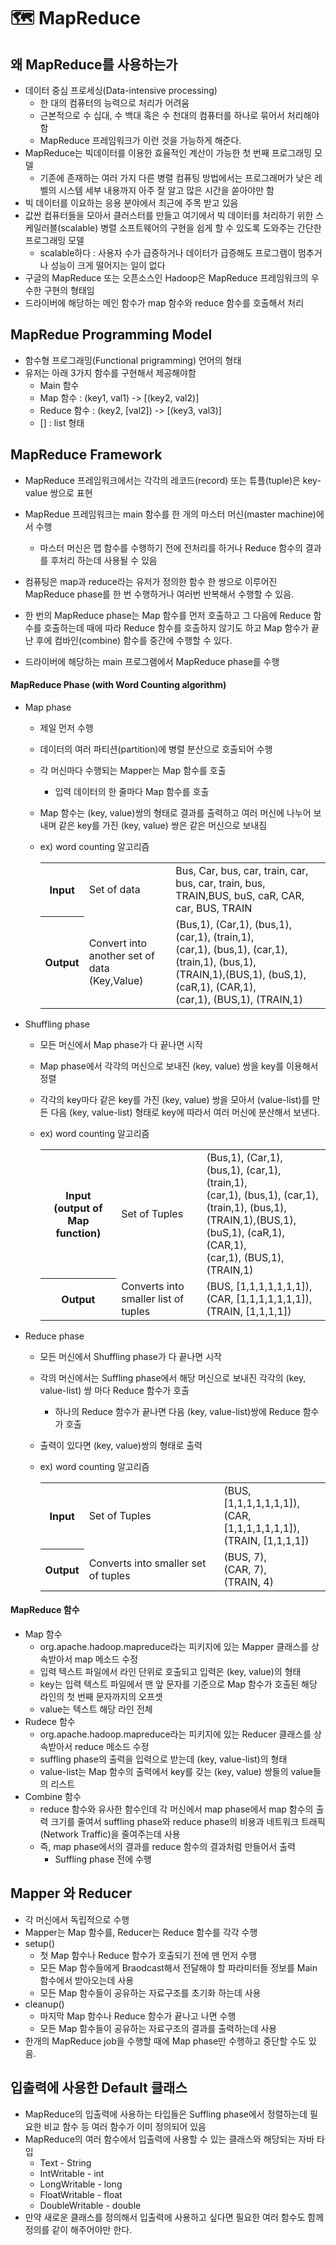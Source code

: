 # :world_map: MapReduce

## 왜 MapReduce를 사용하는가

- 데이터 중심 프로세싱(Data-intensive processing)
  - 한 대의 컴퓨터의 능력으로 처리가 어려움
  - 근본적으로 수 십대, 수 백대 혹은 수 천대의 컴퓨터를 하나로 묶어서 처리해야 함
  - MapReduce 프레임워크가 이런 것을 가능하게 해준다.
- MapReduce는 빅데이터를 이용한 효율적인 계산이 가능한 첫 번째 프로그래밍 모델
  - 기존에 존재하는 여러 가지 다른 병렬 컴퓨팅 방법에서는 프로그래머가 낮은 레벨의 시스템 세부 내용까지 아주 잘 알고 많은 시간을 쏟아야만 함
- 빅 데이터를 이요하는 응용 분야에서 최근에 주목 받고 있음
- 값싼 컴퓨터들을 모아서 클러스터를 만들고 여기에서 빅 데이터를 처리하기 위한 스케일러블(scalable) 병렬 소프트웨어의 구현을 쉽게 할 수 있도록 도와주는 간단한 프로그래밍 모델
  - scalable하다 : 사용자 수가 급증하거나 데이터가 급증해도 프로그램이 멈추거나 성능이 크게 떨어지는 일이 없다
- 구글의 MapReduce 또는 오픈소스인 Hadoop은 MapReduce 프레임워크의 우수한 구현의 형태임
- 드라이버에 해당하는 메인 함수가 map 함수와 reduce 함수를 호출해서 처리





## MapRedue Programming Model

- 함수형 프로그래밍(Functional prigramming) 언어의 형태
- 유저는 아래 3가지 함수를 구현해서 제공해야함
  - Main 함수
  - Map 함수 : (key1, val1) -> [(key2, val2)]
  - Reduce 함수 : (key2, [val2]) -> [(key3, val3)]
  - [] : list 형태





## MapReduce Framework

- MapReduce 프레임워크에서는 각각의 레코드(record) 또는 튜플(tuple)은 key-value 쌍으로 표현
- MapRedue 프레임워크는 main 함수를 한 개의 마스터 머신(master machine)에서 수행
  - 마스터 머신은 맵 함수를 수행하기 전에 전처리를 하거나 Reduce 함수의 결과를 후처리 하는데 사용될 수 있음
- 컴퓨팅은 map과 reduce라는 유저가 정의한 함수 한 쌍으로 이루어진 MapReduce phase를 한 번 수행하거나 여러번 반복해서 수행할 수 있음.
- 한 번의 MapReduce phase는 Map 함수를 먼저 호출하고 그 다음에 Reduce 함수를 호출하는데 때에 따라 Reduce 함수를 호출하지 않기도 하고 Map 함수가 끝난 후에 컴바인(combine) 함수를 중간에 수행할 수 있다.

- 드라이버에 해당하는 main 프로그램에서 MapReduce phase를 수행



#### MapReduce Phase (with Word Counting algorithm)

- Map phase

  - 제일 먼저 수행

  - 데이터의 여러 파티션(partition)에 병렬 분산으로 호출되어 수행

  - 각 머신마다 수행되는 Mapper는 Map 함수를 호출

    - 입력 데이터의 한 줄마다 Map 함수를 호출

  - Map 함수는 (key, value)쌍의 형태로 결과를 출력하고 여러 머신에 나누어 보내며 같은 key를 가진 (key, value) 쌍은 같은 머신으로 보내짐 

  - ex) word counting 알고리즘

    <table>
        <tr>
            <th>Input</th>
            <td>Set of data</td>
            <td>Bus, Car, bus,  car, train, car, bus, car, train, bus, TRAIN,BUS, buS, caR, CAR, car, BUS, TRAIN</td>
        </tr>
        <tr>
            <th>Output</th>
            <td>Convert into another set of data<br>(Key,Value)</td>
            <td>(Bus,1), (Car,1), (bus,1), (car,1), (train,1),<br>(car,1), (bus,1), (car,1), (train,1), (bus,1),<br>(TRAIN,1),(BUS,1), (buS,1), (caR,1), (CAR,1),<br>(car,1), (BUS,1), (TRAIN,1)</td>
        </tr>
    </table>

- Shuffling phase

  - 모든 머신에서 Map phase가 다 끝나면 시작

  - Map phase에서 각각의 머신으로 보내진 (key, value) 쌍을 key를 이용해서 정렬

  - 각각의 key마다 같은 key를 가진 (key, value) 쌍을 모아서 (value-list)를 만든 다음 (key, value-list) 형태로 key에 따라서 여러 머신에 분산해서 보낸다.

  - ex) word counting 알고리즘

    <table>
        <tr>
            <th>Input<br>(output of Map function)</th>
            <td>Set of Tuples</td>
            <td>(Bus,1), (Car,1), (bus,1), (car,1), (train,1),<br>(car,1), (bus,1), (car,1), (train,1), (bus,1),<br>(TRAIN,1),(BUS,1), (buS,1), (caR,1), (CAR,1),<br>(car,1), (BUS,1), (TRAIN,1)</td>
        </tr>
        <tr>
            <th>Output</th>
            <td>Converts into smaller list of tuples</td>
            <td>(BUS, [1,1,1,1,1,1,1]),<br>(CAR, [1,1,1,1,1,1,1]),<br>(TRAIN, [1,1,1,1])</td>
        </tr>
    </table>

- Reduce phase

  - 모든 머신에서 Shuffling phase가 다 끝나면 시작

  - 각의 머신에서는 Suffling phase에서 해당 머신으로 보내진 각각의  (key, value-list) 쌍 마다 Reduce 함수가 호출

    - 하나의 Reduce 함수가 끝나면 다음 (key, value-list)쌍에 Reduce 함수가 호출

  - 출력이 있다면 (key, value)쌍의 형태로 출력

  - ex) word counting 알고리즘

    <table>
        <tr>
            <th>Input</th>
            <td>Set of Tuples</td>
            <td>(BUS, [1,1,1,1,1,1,1]),<br>(CAR, [1,1,1,1,1,1,1]),<br>(TRAIN, [1,1,1,1])</td>
        </tr>
        <tr>
            <th>Output</th>
            <td>Converts into smaller set of tuples</td>
            <td>(BUS, 7),<br>(CAR, 7),<br>(TRAIN, 4)</td>
        </tr>
    </table>



#### MapReduce 함수

- Map 함수
  - org.apache.hadoop.mapreduce라는 피키지에 있는 Mapper 클래스를 상속받아서 map 메소드 수정
  - 입력 텍스트 파일에서 라인 단위로 호출되고 입력은 (key, value)의 형태
  - key는 입력 텍스트 파일에서 맨 앞 문자를 기준으로 Map 함수가 호출된 해당 라인의 첫 번째 문자까지의 오프셋
  - value는 텍스트 해당 라인 전체
- Rudece 함수
  - org.apache.hadoop.mapreduce라는 피키지에 있는 Reducer 클래스를 상속받아서 reduce 메소드 수정
  - suffling phase의 출력을 입력으로 받는데 (key, value-list)의 형태
  - value-list는 Map 함수의 출력에서 key를 갖는 (key, value) 쌍들의 value들의 리스트
- Combine 함수
  - reduce 함수와 유사한 함수인데 각 머신에서 map phase에서 map 함수의 출력 크기를 줄여서 suffling phase와 reduce phase의 비용과 네트워크 트래픽(Network Traffic)을 줄여주는데 사용
  - 즉, map phase에서의 결과를 reduce 함수의 결과처럼 만들어서 출력 
    - Suffling phase 전에 수행



## Mapper 와 Reducer

- 각 머신에서 독립적으로 수행
- Mapper는 Map 함수를, Reducer는 Reduce 함수를 각각 수행
- setup()
  - 첫 Map 함수나 Reduce 함수가 호출되기 전에 맨 먼저 수행
  - 모든 Map 함수들에게 Braodcast해서 전달해야 할 파라미터들 정보를 Main 함수에서 받아오는데 사용
  - 모든 Map 함수들이 공유하는 자료구조를 초기화 하는데 사용
- cleanup()
  - 마지막 Map 함수나 Reduce 함수가 끝나고 나면 수행
  - 모든 Map 함수들이 공유하는 자료구조의 결과를 출력하는데 사용
- 한개의 MapReduce job을 수행할 때에 Map phase만 수행하고 중단할 수도 있음.



## 입출력에 사용한 Default 클래스

- MapReduce의 입출력에 사용하는 타입들은 Suffling phase에서 정렬하는데 필요한 비교 함수 등 여러 함수가 이미 정의되어 있음
- MapReduce의 여러 함수에서 입출력에 사용할 수 있는 클래스와 해당되는 자바 타입
  - Text - String
  - IntWritable - int
  - LongWritable - long
  - FloatWritable - float
  - DoubleWritable - double
- 만약 새로운 클래스를 정의해서 입출력에 사용하고 싶다면 필요한 여러 함수도 함께 정의를 같이 해주어야만 한다.
